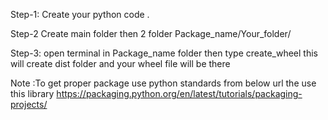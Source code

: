 Step-1:
Create your python code .

Step-2 
Create main folder then 2 folder 
Package_name/Your_folder/

Step-3:
open terminal in Package_name folder then type create_wheel
this will create dist folder and your wheel file will be there 

Note :To get proper package use python standards  from below url the use this library 
https://packaging.python.org/en/latest/tutorials/packaging-projects/
